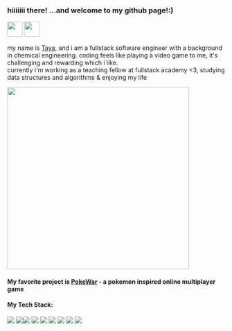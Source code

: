 ### hiiiiiii there! ...and welcome to my github page!:)

[<img src="https://img.icons8.com/fluency/48/000000/linkedin.png" width='35px'/>](https://www.linkedin.com/in/taissiya-ugay)
[<img src="https://img.icons8.com/ios-filled/48/000000/medium-logo.png" width='35px'/>](https://medium.com/@taya.ugay)

my name is [Taya](https://www.tayaugay.com/), and i am a fullstack software engineer with a background in chemical engineering. coding feels like playing a video game to me, it's challenging and rewarding which i like.      
currently i'm working as a teaching fellow at fullstack academy <3, studying data structures and algorithms & enjoying my life

<img src="https://media3.giphy.com/media/BferOKonYOspm28AiB/giphy.gif" width="420px">

#### My favorite project is [PokeWar](https://github.com/bell-peppers/PokeWar) - a pokemon inspired online multiplayer game 
<!-- 
* [CATSCO](https://github.com/hitaya1/graceshopper-project)
 -- A fullstack eCommerce website -->


#### **My Tech Stack:** 

 <img src="https://img.icons8.com/color/48/000000/html-5.png"/> <img src="https://img.icons8.com/color/48/000000/css3.png"/><img src="https://img.icons8.com/color/48/000000/javascript--v1.png"/>
 <img src="https://img.icons8.com/fluency/48/000000/node-js.png"/>
 <img src="https://img.icons8.com/ultraviolet/48/000000/react.png"/>
 <img src="https://img.icons8.com/color/48/000000/redux.png"/>
 <img src="https://img.icons8.com/color/48/000000/material-ui.png"/>
<img src="https://img.icons8.com/color/48/000000/postgreesql.png"/> <img src="https://img.icons8.com/color/48/000000/firebase.png"/>


